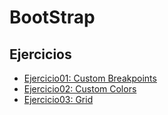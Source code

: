 # BootStrap

## Ejercicios
- [Ejercicio01: Custom Breakpoints](Ejercicio01)
- [Ejercicio02: Custom Colors](Ejercicio02)
- [Ejercicio03: Grid](Ejercicio03)